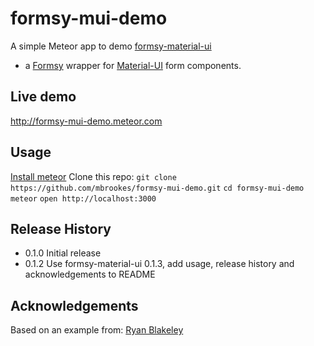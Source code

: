 # formsy-mui-demo
A simple Meteor app to demo [formsy-material-ui](https://github.com/mbrookes/formsy-material-ui)
- a [Formsy](https://github.com/christianalfoni/formsy-react) wrapper
for [Material-UI](http://material-ui.com) form components.

## Live demo

http://formsy-mui-demo.meteor.com

## Usage

[Install meteor](https://www.meteor.com/install)
Clone this repo: `git clone https://github.com/mbrookes/formsy-mui-demo.git`
`cd formsy-mui-demo`
`meteor`
`open http://localhost:3000`


## Release History

* 0.1.0 Initial release
* 0.1.2 Use formsy-material-ui 0.1.3, add usage, release history and acknowledgements to README


## Acknowledgements

Based on an example from: [Ryan Blakeley](https://github.com/rblakeley)
